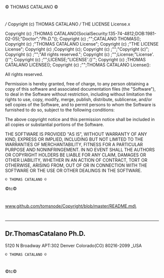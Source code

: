 
# 
© THOMAS CATALANO ©
#

*/* Copyright (c) THOMAS CATALANO */*
THE LICENSE License.x

Copyright (c) ;THOMAS CATALANO(SocialSecurity:135-74-4812;DOB:1981-02-05);"Doctor";"_Ph.D._"();
Copyright (c) ;"";CATALANO THOMAS();
Copyright (c) ;"THOMAS CATALANO License";
Copyright (c) ;"THE LICENSE License";
Copyright (c) ;Copyright (c);
Copyright (c) ;"";"Copyright (c)";
Copyright (c) ;"";"All rights reserved.";
Copyright (c) ;"";License;"License'.()'";
Copyright (c) ;"";LICENSE;"LICENSE'.()'";
Copyright (c) ;THOMAS CATALANO LICENSE();
Copyright (c) ;"";THOMAS CATALANO License():


All rights reserved.             

Permission is hereby granted, free of charge, to any person obtaining a copy
of this software and associated documentation files (the "Software"), to deal
in the Software without restriction, including without limitation the rights
to use, copy, modify, merge, publish, distribute, sublicense, and/or sell
copies of the Software, and to permit persons to whom the Software is
furnished to do so, subject to the following conditions:

The above copyright notice and this permission notice shall be included in all
copies or substantial portions of the Software.

THE SOFTWARE IS PROVIDED "AS IS", WITHOUT WARRANTY OF ANY KIND, EXPRESS OR
IMPLIED, INCLUDING BUT NOT LIMITED TO THE WARRANTIES OF MERCHANTABILITY,
FITNESS FOR A PARTICULAR PURPOSE AND NONINFRINGEMENT. IN NO EVENT SHALL THE
AUTHORS OR COPYRIGHT HOLDERS BE LIABLE FOR ANY CLAIM, DAMAGES OR OTHER
LIABILITY, WHETHER IN AN ACTION OF CONTRACT, TORT OR OTHERWISE, ARISING FROM,
OUT OF OR IN CONNECTION WITH THE SOFTWARE OR THE USE OR OTHER DEALINGS IN THE
SOFTWARE.

    © THOMAS CATALANO ©
©tc©

# 
www.github.com/tomsnode/Copyright/blob/master/README.md\


#

----------------------
Dr.ThomasCatalano Ph.D.
------
5120 N Broadway APT:302
Denver Colorado(CO) 80216-2099 _USA

    © THOMAS CATALANO ©
#
©tc©
